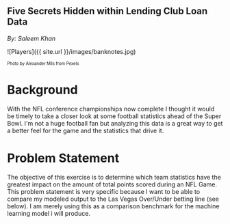 ## Five Secrets Hidden within Lending Club Loan Data

*By: Saleem Khan*

![Players]({{ site.url }}/images/banknotes.jpg)

<sub><sup>Photo by Alexander Mils from Pexels</sup></sub>

# Background
With the NFL conference championships now complete I thought it would be timely to take a closer look at some football statistics ahead of the Super Bowl. I'm not a huge football fan but analyzing this data is a great way to get a better feel for the game and the statistics that drive it.

# Problem Statement
The objective of this exercise is to determine which team statistics have the greatest impact on the amount of total points scored during an NFL Game. This problem statement is very specific because I want to be able to compare my modeled output to the Las Vegas Over/Under betting line (see below). I am merely using this as a comparison benchmark for the machine learning  model i will produce. 
